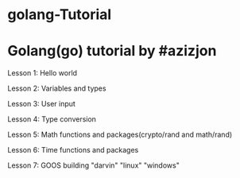 # golang-Tutorial

<h1>Golang(go) tutorial by #azizjon</h1>

<p>Lesson 1: Hello world</p>

<p>Lesson 2: Variables and types</p>

<p>Lesson 3: User input </p>

<p>Lesson 4: Type conversion</p>

<p>Lesson 5: Math functions and packages(crypto/rand and math/rand)</p>

<p>Lesson 6: Time functions and packages</p>
<p>Lesson 7: GOOS building "darvin" "linux" "windows"</p>
